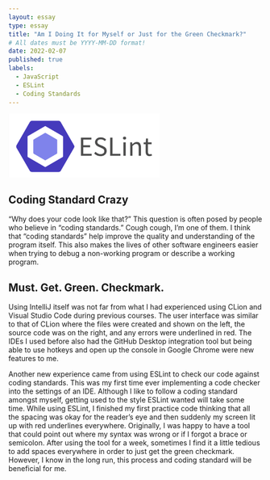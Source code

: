 ```yaml
---
layout: essay
type: essay
title: "Am I Doing It for Myself or Just for the Green Checkmark?"
# All dates must be YYYY-MM-DD format!
date: 2022-02-07
published: true
labels:
  - JavaScript
  - ESLint 
  - Coding Standards
---
```


<div class="text-center p-4">
  <img width="300px" src="../img/ESLint.jpg" class="img-thumbnail" >
</div>

## Coding Standard Crazy

“Why does your code look like that?” This question is often posed by people who believe in “coding standards.” Cough cough, I’m one of them. I think that “coding standards” help improve the quality and understanding of the program itself. This also makes the lives of other software engineers easier when trying to debug a non-working program or describe a working program.

## Must. Get. Green. Checkmark.

Using IntelliJ itself was not far from what I had experienced using CLion and Visual Studio Code during previous courses. The user interface was similar to that of CLion where the files were created and shown on the left, the source code was on the right, and any errors were underlined in red. The IDEs I used before also had the GitHub Desktop integration tool but being able to use hotkeys and open up the console in Google Chrome were new features to me. 

Another new experience came from using ESLint to check our code against coding standards. This was my first time ever implementing a code checker into the settings of an IDE. Although I like to follow a coding standard amongst myself, getting used to the style ESLint wanted will take some time. While using ESLint, I finished my first practice code thinking that all the spacing was okay for the reader’s eye and then suddenly my screen lit up with red underlines everywhere. Originally, I was happy to have a tool that could point out where my syntax was wrong or if I forgot a brace or semicolon. After using the tool for a week, sometimes I find it a little tedious to add spaces everywhere in order to just get the green checkmark. However, I know in the long run, this process and coding standard will be beneficial for me. 
